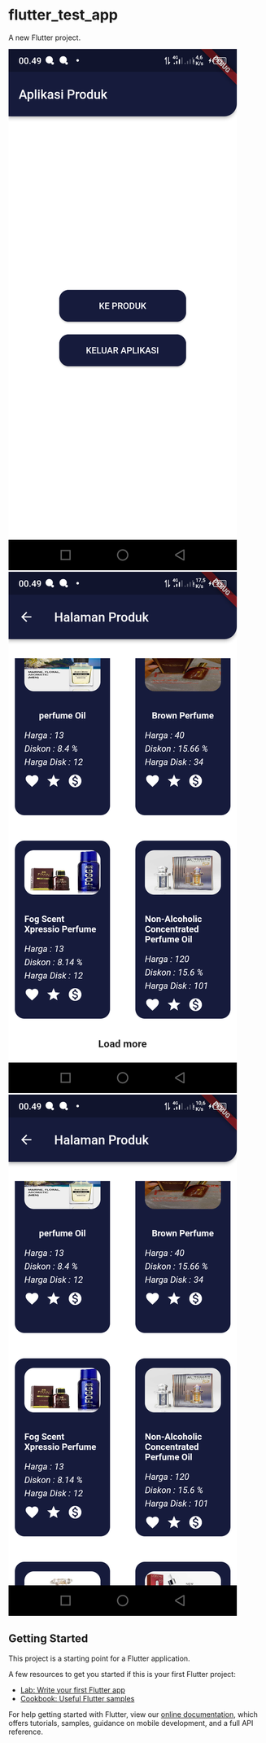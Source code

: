 # flutter_test_app

A new Flutter project.

![alt text](https://raw.githubusercontent.com/ramms44/flutter-test-app/master/screenshots/1.png)
![alt text](https://raw.githubusercontent.com/ramms44/flutter-test-app/master/screenshots/2.png)
![alt text](https://raw.githubusercontent.com/ramms44/flutter-test-app/master/screenshots/3.png)


## Getting Started

This project is a starting point for a Flutter application.

A few resources to get you started if this is your first Flutter project:

- [Lab: Write your first Flutter app](https://flutter.dev/docs/get-started/codelab)
- [Cookbook: Useful Flutter samples](https://flutter.dev/docs/cookbook)

For help getting started with Flutter, view our
[online documentation](https://flutter.dev/docs), which offers tutorials,
samples, guidance on mobile development, and a full API reference.
